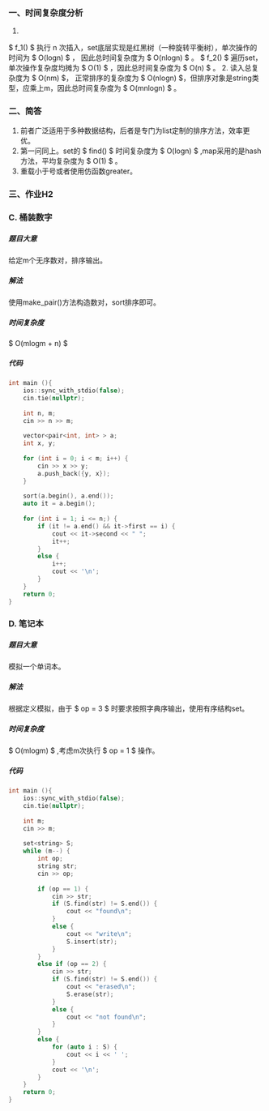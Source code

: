 ### ⼀、时间复杂度分析
1.
$ f_1() $ 执行 n 次插入，set底层实现是红黑树（一种旋转平衡树），单次操作的时间为 $ O(logn) $ ， 因此总时间复杂度为 $ O(nlogn) $ 。
$ f_2() $ 遍历set，单次操作复杂度均摊为 $ O(1) $ ，因此总时间复杂度为 $ O(n) $ 。
2.
读入总复杂度为 $ O(nm) $， 正常排序的复杂度为 $ O(nlogn) $，但排序对象是string类型，应乘上m，因此总时间复杂度为 $ O(mnlogn) $ 。

### ⼆、简答
1. 前者广泛适用于多种数据结构，后者是专门为list定制的排序方法，效率更优。
2. 第一问同上。set的 $ find() $ 时间复杂度为 $ O(logn) $ ,map采用的是hash方法，平均复杂度为 $ O(1) $ 。
3. 重载小于号或者使用仿函数greater。

### 三、作业H2

### C. 桶装数字

##### 题目大意
给定m个无序数对，排序输出。
##### 解法
使用make_pair()方法构造数对，sort排序即可。
##### 时间复杂度
$ O(mlogm + n) $
##### 代码
```cpp
int main (){
    ios::sync_with_stdio(false);
    cin.tie(nullptr);
 
    int n, m;
    cin >> n >> m;
 
    vector<pair<int, int> > a;
    int x, y;
 
    for (int i = 0; i < m; i++) {
        cin >> x >> y;
        a.push_back({y, x});
    }
 
    sort(a.begin(), a.end());
    auto it = a.begin();
 
    for (int i = 1; i <= n;) {
        if (it != a.end() && it->first == i) {
            cout << it->second << " ";
            it++;
        }
        else {
            i++;
            cout << '\n';
        }
    }
    return 0;
}
```

### D. 笔记本

##### 题目大意
模拟一个单词本。
##### 解法
根据定义模拟，由于 $ op = 3 $ 时要求按照字典序输出，使用有序结构set。
##### 时间复杂度
$ O(mlogm) $ ,考虑m次执行 $ op = 1 $ 操作。
##### 代码
```cpp
int main (){
    ios::sync_with_stdio(false);
    cin.tie(nullptr);
 
    int m;
    cin >> m;
 
    set<string> S;
    while (m--) {
        int op;
        string str;
        cin >> op;
 
        if (op == 1) {
            cin >> str;
            if (S.find(str) != S.end()) {
                cout << "found\n";
            }
            else {
                cout << "write\n";
                S.insert(str);
            }
        }
        else if (op == 2) {
            cin >> str;
            if (S.find(str) != S.end()) {
                cout << "erased\n";
                S.erase(str);
            }
            else {
                cout << "not found\n";
            }
        }
        else {
            for (auto i : S) {
                cout << i << ' ';
            }
            cout << '\n';
        }
    }
    return 0;
}
```
